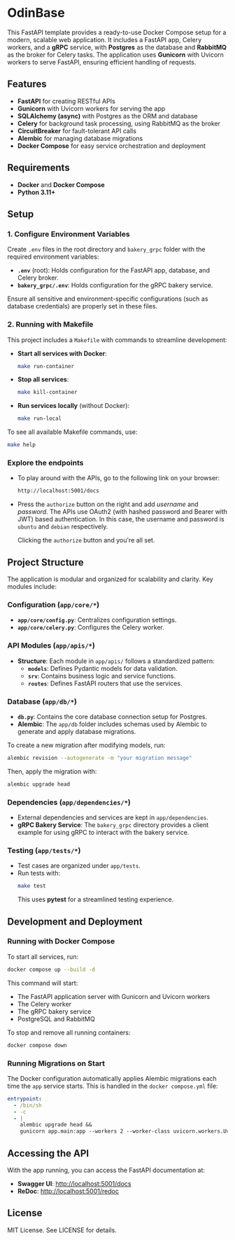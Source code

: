 
# OdinBase

This FastAPI template provides a ready-to-use Docker Compose setup for a modern, scalable web application. It includes a FastAPI app, Celery workers, and a **gRPC** service, with **Postgres** as the database and **RabbitMQ** as the broker for Celery tasks. The application uses **Gunicorn** with Uvicorn workers to serve FastAPI, ensuring efficient handling of requests.

## Features
- **FastAPI** for creating RESTful APIs
- **Gunicorn** with Uvicorn workers for serving the app
- **SQLAlchemy (async)** with Postgres as the ORM and database
- **Celery** for background task processing, using RabbitMQ as the broker
- **CircuitBreaker** for fault-tolerant API calls
- **Alembic** for managing database migrations
- **Docker Compose** for easy service orchestration and deployment

## Requirements
- **Docker** and **Docker Compose**
- **Python 3.11+**

## Setup

### 1. Configure Environment Variables

Create `.env` files in the root directory and `bakery_grpc` folder with the required environment variables:

- **`.env`** (root): Holds configuration for the FastAPI app, database, and Celery broker.
- **`bakery_grpc/.env`**: Holds configuration for the gRPC bakery service.

Ensure all sensitive and environment-specific configurations (such as database credentials) are properly set in these files.

### 2. Running with Makefile

This project includes a `Makefile` with commands to streamline development:

- **Start all services with Docker**:
  ```bash
  make run-container
  ```
- **Stop all services**:
  ```bash
  make kill-container
  ```
- **Run services locally** (without Docker):
  ```bash
  make run-local
  ```

To see all available Makefile commands, use:
```bash
make help
```
### Explore the endpoints

-   To play around with the APIs, go to the following link on your browser:

    ```sh
    http://localhost:5001/docs
    ```

-   Press the `authorize` button on the right and add _username_ and _password_. The APIs
    use OAuth2 (with hashed password and Bearer with JWT) based authentication. In this
    case, the username and password is `ubuntu` and `debian` respectively.

    Clicking the `authorize` button and you're all set.


## Project Structure

The application is modular and organized for scalability and clarity. Key modules include:

### Configuration (`app/core/*`)
- **`app/core/config.py`**: Centralizes configuration settings.
- **`app/core/celery.py`**: Configures the Celery worker.
  
### API Modules (`app/apis/*`)
- **Structure**: Each module in `app/apis/` follows a standardized pattern:
  - **`models`**: Defines Pydantic models for data validation.
  - **`srv`**: Contains business logic and service functions.
  - **`routes`**: Defines FastAPI routers that use the services.

### Database (`app/db/*`)
- **`db.py`**: Contains the core database connection setup for Postgres.
- **Alembic**: The `app/db` folder includes schemas used by Alembic to generate and apply database migrations.

To create a new migration after modifying models, run:
```bash
alembic revision --autogenerate -m "your migration message"
```
Then, apply the migration with:
```bash
alembic upgrade head
```

### Dependencies (`app/dependencies/*`)
- External dependencies and services are kept in `app/dependencies`.
- **gRPC Bakery Service**: The `bakery_grpc` directory provides a client example for using gRPC to interact with the bakery service.

### Testing (`app/tests/*`)
- Test cases are organized under `app/tests`.
- Run tests with:
  ```bash
  make test
  ```
  This uses **pytest** for a streamlined testing experience.

## Development and Deployment

### Running with Docker Compose

To start all services, run:
```bash
docker compose up --build -d
```

This command will start:
- The FastAPI application server with Gunicorn and Uvicorn workers
- The Celery worker
- The gRPC bakery service
- PostgreSQL and RabbitMQ

To stop and remove all running containers:
```bash
docker compose down
```

### Running Migrations on Start

The Docker configuration automatically applies Alembic migrations each time the `app` service starts. This is handled in the `docker compose.yml` file:
```yaml
entrypoint:
  - /bin/sh
  - -c
  - |
    alembic upgrade head &&
    gunicorn app.main:app --workers 2 --worker-class uvicorn.workers.UvicornWorker -b 0.0.0.0:5001
```

## Accessing the API

With the app running, you can access the FastAPI documentation at:
- **Swagger UI**: [http://localhost:5001/docs](http://localhost:5001/docs)
- **ReDoc**: [http://localhost:5001/redoc](http://localhost:5001/redoc)

## License

MIT License. See LICENSE for details.
